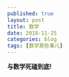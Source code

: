 ```yaml
---
published: true
layout: post
title: 数学
date: 2018-11-25
categories: blog
tags: [数学那些事儿]
---
```


**与数学死磕到底!**

